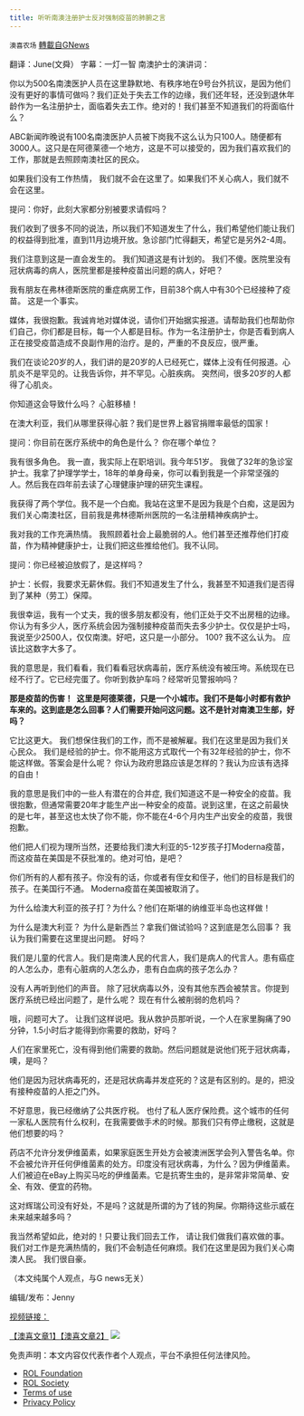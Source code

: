 ```yaml
---
title: 听听南澳注册护士反对强制疫苗的肺腑之言
---
```

`澳喜农场` [轉載自GNews](https://gnews.org/zh-hans/1649920/)

翻译：June(文舜）
字幕：一灯一智
南澳护士的演讲词：

你以为500名南澳医护人员在这里静默地、有秩序地在9号台外抗议，是因为他们没有更好的事情可做吗？我们正处于失去工作的边缘，我们还年轻，还没到退休年龄作为一名注册护士，面临着失去工作。绝对的！我们甚至不知道我们的将面临什么？

ABC新闻昨晚说有100名南澳医护人员被下岗我不这么认为只100人。随便都有3000人。这只是在阿德莱德一个地方，这是不可以接受的，因为我们喜欢我们的工作，那就是去照顾南澳社区的民众。

如果我们没有工作热情， 我们就不会在这里了。如果我们不关心病人，我们就不会在这里。

提问：你好，此刻大家都分别被要求请假吗？

我们收到了很多不同的说法，所以我们不知道发生了什么，我们希望他们能让我们的权益得到批准，直到11月边境开放。急诊部门忙得翻天，希望它是另外2-4周。

我们注意到这是一直会发生的。 我们知道这是有计划的。 我们不傻。医院里没有冠状病毒的病人，医院里都是接种疫苗出问题的病人，好吧？

我有朋友在弗林德斯医院的重症病房工作，目前38个病人中有30个已经接种了疫苗。 这是一个事实。

媒体，我很抱歉。我诚肯地对媒体说，请你们开始据实报道。请帮助我们也帮助你们自己，你们都是目标，每一个人都是目标。作为一名注册护士，你是否看到病人正在接受疫苗造成不良副作用的治疗。是的，严重的不良反应，很严重。

我们在谈论20岁的人，我们讲的是20岁的人已经死亡，媒体上没有任何报道。心肌炎不是罕见的。让我告诉你，并不罕见。心脏疾病。 突然间，很多20岁的人都得了心肌炎。

你知道这会导致什么吗？ 心脏移植！

在澳大利亚，我们从哪里获得心脏？我们是世界上器官捐赠率最低的国家！

提问：你目前在医疗系统中的角色是什么？ 你在哪个单位？

我有很多角色。 我一直，我实际上在职培训。我今年51岁。 我做了32年的急诊室护士。我拿了护理学学士，18年的单身母亲，你可以看到我是一个非常坚强的人。然后我在四年前去读了心理健康护理的研究生课程。

我获得了两个学位。我不是一个白痴。我站在这里不是因为我是个白痴，这是因为我们关心南澳社区，目前我是弗林德斯州医院的一名注册精神疾病护士。

我对我的工作充满热情。 我照顾着社会上最脆弱的人。他们甚至还推荐他们打疫苗，作为精神健康护士，让我们把这些推给他们。我不认同。

提问：你已经被迫放假了，是这样吗？

护士：长假，我要求无薪休假。我们不知道发生了什么，我甚至不知道我们是否得到了某种（劳工）保障。

我很幸运，我有一个丈夫，我的很多朋友都没有，他们正处于交不出房租的边缘。你认为有多少人，医疗系统会因为强制接种疫苗而失去多少护士。仅仅是护士吗，我说至少2500人，仅仅南澳。好吧，这只是一小部分。 100? 我不这么认为。 应该比这数字大多了。

我的意思是，我们看看，我们看看冠状病毒前，医疗系统没有被压垮。系统现在已经不行了。它已经完蛋了。你听到救护车吗？经常听见警报响吗？

**那是疫苗的伤害！  这里是阿德莱德，只是一个小城市。我们不是每小时都有救护车来的。这到底是怎么回事？人们需要开始问这问题。这不是针对南澳卫生部，好吗？**

它比这更大。 我们想保住我们的工作，而不是被解雇。我们在这里是因为我们关心民众。 我们是经验的护士。你不能用这方式取代一个有32年经验的护士，你不能这样做。答案会是什么呢？ 你认为政府思路应该是怎样的？我认为应该有选择的自由！

我的意思是我们中的一些人有潜在的合并症, 我们知道这不是一种安全的疫苗。我很抱歉，但通常需要20年才能生产出一种安全的疫苗。说到这里，在这之前最快的是七年，甚至这也太快了你不能，你不能在4-6个月内生产出安全的疫苗，我很抱歉。

他们把人们视为理所当然，还要给我们澳大利亚的5-12岁孩子打Moderna疫苗，而这疫苗在美国是不获批准的。绝对可怕，是吧？

你们所有的人都有孩子。你没有的话，你或者有侄女和侄子，他们的目标是我们的孩子。在美国行不通。 Moderna疫苗在美国被取消了。

为什么给澳大利亚的孩子打？为什么？他们在斯堪的纳维亚半岛也这样做！

为什么是澳大利亚？ 为什么是新西兰？拿我们做试验吗？这到底是怎么回事？ 我认为我们需要在这里提出问题。 好吗？

我们是儿童的代言人。我们是南澳人民的代言人，我们是病人的代言人。患有癌症的人怎么办，患有心脏病的人怎么办，患有白血病的孩子怎么办？

没有人再听到他们的声音。 除了冠状病毒以外，没有其他东西会被禁言。你提到医疗系统已经出问题了，是什么呢？ 现在有什么被削弱的危机吗？

哦，问题可大了。 让我们这样说吧。我从救护员那听说，一个人在家里胸痛了90分钟，1.5小时后才能得到你需要的救助，好吗？

人们在家里死亡，没有得到他们需要的救助。然后问题就是说他们死于冠状病毒，噢，是吗？

他们是因为冠状病毒死的，还是冠状病毒并发症死的？这是有区别的。是的，把没有接种疫苗的人拒之门外。

不好意思，我已经缴纳了公共医疗税。 也付了私人医疗保险费。这个城市的任何一家私人医院有什么权利，在我需要做手术的时候。那我们只有停止缴税，这就是他们想要的吗？

药店不允许分发伊维菌素，如果家庭医生开处方会被澳洲医学会列入警告名单。你不会被允许开任何伊维菌素的处方。印度没有冠状病毒，为什么？因为伊维菌素。人们被迫在eBay上购买马吃的伊维菌素。它是抗寄生虫的，是非常非常简单、安全、有效、便宜的药物。

这对辉瑞公司没有好处，不是吗？这就是所谓的为了钱的狗屎。你期待这些示威在未来越来越多吗？

我当然希望如此，绝对的！只要让我们回去工作， 请让我们做我们喜欢做的事。我们对工作是充满热情的，我们不会制造任何麻烦。我们在这里是因为我们关心南澳人民。 我们很自豪。

（本文纯属个人观点，与G news无关）

编辑/发布：Jenny

[视频链接：](https://vimeo.com/unitedaustraliaparty/review/642908668/)

[【澳喜文章1】](https://gnews.org/zh-hans/author/aujenny/)[【澳喜文章2】](https://gnews.org/zh-hans/author/himalaya-australia/)
![](https://assets.gnews.org/wp-content/uploads/2021/11/澳喜图标2-1.jpg)


 

免责声明：本文内容仅代表作者个人观点，平台不承担任何法律风险。

- [ROL Foundation](https://rolfoundation.org/)
- [ROL Society](https://rolsociety.org/)
- [Terms of use](https://gnews.org/terms-of-use-3/)
- [Privacy Policy](https://gnews.org/privacy-policy/)
